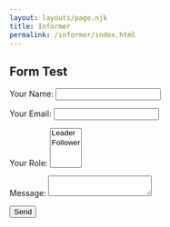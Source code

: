 ```yaml
---
layout: layouts/page.njk
title: Informer
permalink: /informer/index.html
---
```


## Form Test


<form class="sf-flow" name="contact" method="POST" data-netlify="true" action="/thanks/">
 <input type="hidden" name="subject" value="Website Submission" />
  <p>
    <label for="name">Your Name: </label><input type="text" name="name" id="name" />   
  </p>
  <p>
    <label for="email">Your Email: </label><input type="email" name="email" id="email" />
  </p>
  <p>
    <label for="role">Your Role: </label><select id="role" name="role[]" multiple>
      <option value="leader">Leader</option>
      <option value="follower">Follower</option>
    </select>
  </p>
  <p>
    <label for="message">Message: </label><textarea name="message" id="message"></textarea>
  </p>
  <p>
    <button class="button" type="submit">Send</button>
  </p>
</form>


